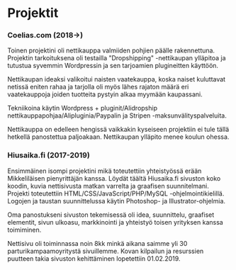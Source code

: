 # Projektit


<h3>Coelias.com (2018->)</h3>

Toinen projektini oli nettikauppa valmiiden pohjien päälle rakennettuna. Projektin tarkoituksena oli testailla "Dropshipping" -nettikaupan ylläpitoa ja tutustua syvemmin Wordpressin ja sen tarjoamien plugineitten käyttöön.

Nettikaupan ideaksi valikoitui naisten vaatekauppa, koska naiset kuluttavat netissä eniten rahaa ja tarjolla oli myös lähes rajaton määrä eri vaatekauppoja joiden tuotteita pystyin alkaa myymään kaupassani.

Tekniikoina käytin Wordpress + pluginit/Alidropship nettikauppapohjaa/Alipluginia/Paypalin ja Stripen -maksunvälityspalveluita.

Nettikauppa on edelleen hengissä vaikkakin kyseiseen projektiin ei tule tällä hetkellä panostettua paljoakaan. Nettikaupan ylläpito menee koulun ohessa.

<h3>Hiusaika.fi (2017-2019)</h3>

Ensimmäinen isompi projektini mikä toteutettiin yhteistyössä erään Mikkeliläisen pienyrittäjän kanssa. Löydät täältä Hiusaika.fi sivuston koko koodin, kuvia nettisivusta matkan varrelta ja graafisen suunnitelmani. Projekti toteutettiin HTML/CSS/JavaScript/PHP/MySQL -ohjelmointikielillä. Logojen ja taustan suunnittelussa käytin Photoshop- ja Illustrator-ohjelmia.

Oma panostukseni sivuston tekemisessä oli idea, suunnittelu, graafiset elementit, sivun ulkoasu, markkinointi ja yhteistyö toisen yrityksen kanssa toimiminen.

Nettisivu oli toiminnassa noin 8kk minkä aikana saimme yli 30 parturikampaamoyritystä sivuillemme. Kovan kilpailun ja resurssien puutteen takia sivuston kehittäminen lopetettiin 01.02.2019.
